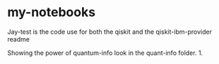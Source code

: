 # my-notebooks

Jay-test is the code use for both the qiskit and the qiskit-ibm-provider readme

Showing the power of quantum-info look in the quant-info folder.
    1. 